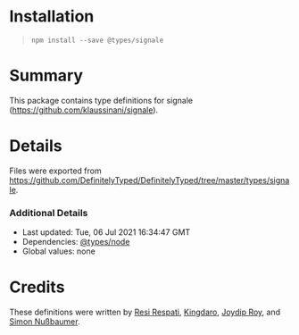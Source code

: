 # Installation
> `npm install --save @types/signale`

# Summary
This package contains type definitions for signale (https://github.com/klaussinani/signale).

# Details
Files were exported from https://github.com/DefinitelyTyped/DefinitelyTyped/tree/master/types/signale.

### Additional Details
 * Last updated: Tue, 06 Jul 2021 16:34:47 GMT
 * Dependencies: [@types/node](https://npmjs.com/package/@types/node)
 * Global values: none

# Credits
These definitions were written by [Resi Respati](https://github.com/resir014), [Kingdaro](https://github.com/kingdaro), [Joydip Roy](https://github.com/rjoydip), and [Simon Nußbaumer](https://github.com/lookapanda).
